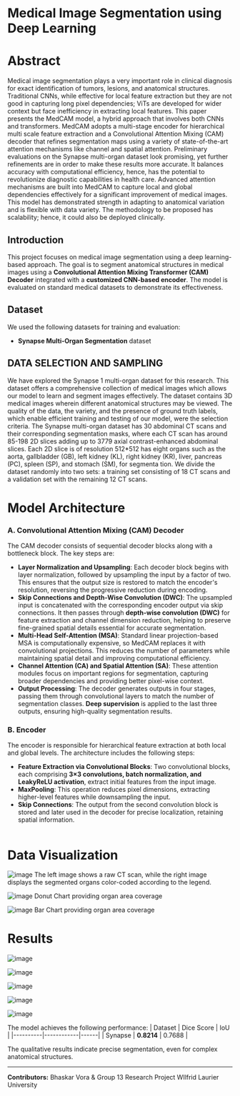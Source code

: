# Medical Image Segmentation using Deep Learning

# Abstract 
 Medical image segmentation plays a very important role in clinical diagnosis for exact identification of
 tumors, lesions, and anatomical structures. Traditional CNNs, while effective for local feature extraction
 but they are not good in capturing long pixel dependencies; ViTs are developed for wider context but
 face inefficiency in extracting local features. This paper presents the MedCAM model, a hybrid approach
 that involves both CNNs and transformers. MedCAM adopts a multi-stage encoder for hierarchical multi
scale feature extraction and a Convolutional Attention Mixing (CAM) decoder that refines segmentation
 maps using a variety of state-of-the-art attention mechanisms like channel and spatial attention. Preliminary
 evaluations on the Synapse multi-organ dataset look promising, yet further refinements are in order to make
 these results more accurate. It balances accuracy with computational efficiency, hence, has the potential to
 revolutionize diagnostic capabilities in health care. Advanced attention mechanisms are built into MedCAM
 to capture local and global dependencies effectively for a significant improvement of medical images. This
 model has demonstrated strength in adapting to anatomical variation and is flexible with data variety. The
 methodology to be proposed has scalability; hence, it could also be deployed clinically.

## Introduction
This project focuses on medical image segmentation using a deep learning-based approach. The goal is to segment anatomical structures in medical images using a **Convolutional Attention Mixing Transformer (CAM) Decoder** integrated with a **customized CNN-based encoder**. The model is evaluated on standard medical datasets to demonstrate its effectiveness.

## Dataset
We used the following datasets for training and evaluation:
- **Synapse Multi-Organ Segmentation** dataset

## DATA SELECTION AND SAMPLING
 We have explored the Synapse 1 multi-organ dataset for this
 research. This dataset offers a comprehensive collection of
 medical images which allows our model to learn and segment
 images effectively. The dataset contains 3D medical images
 wherein different anatomical structures may be viewed. The
 quality of the data, the variety, and the presence of ground
 truth labels, which enable efficient training and testing of our
 model, were the selection criteria.
 The Synapse multi-organ dataset has 30 abdominal CT
 scans and their corresponding segmentation masks, where
 each CT scan has around 85-198 2D slices adding up to 3779
 axial contrast-enhanced abdominal slices. Each 2D slice is
 of resolution 512*512 has eight organs such as the aorta,
 gallbladder (GB), left kidney (KL), right kidney (KR), liver,
 pancreas (PC), spleen (SP), and stomach (SM), for segmenta
tion. We divide the dataset randomly into two sets: a training
 set consisting of 18 CT scans and a validation set with the
 remaining 12 CT scans.

 # Model Architecture
### **A. Convolutional Attention Mixing (CAM) Decoder**
The CAM decoder consists of sequential decoder blocks along with a bottleneck block. The key steps are:

- **Layer Normalization and Upsampling**: Each decoder block begins with layer normalization, followed by upsampling the input by a factor of two. This ensures that the output size is restored to match the encoder's resolution, reversing the progressive reduction during encoding.
- **Skip Connections and Depth-Wise Convolution (DWC)**: The upsampled input is concatenated with the corresponding encoder output via skip connections. It then passes through **depth-wise convolution (DWC)** for feature extraction and channel dimension reduction, helping to preserve fine-grained spatial details essential for accurate segmentation.
- **Multi-Head Self-Attention (MSA)**: Standard linear projection-based MSA is computationally expensive, so MedCAM replaces it with convolutional projections. This reduces the number of parameters while maintaining spatial detail and improving computational efficiency.
- **Channel Attention (CA) and Spatial Attention (SA)**: These attention modules focus on important regions for segmentation, capturing broader dependencies and providing better pixel-wise context.
- **Output Processing**: The decoder generates outputs in four stages, passing them through convolutional layers to match the number of segmentation classes. **Deep supervision** is applied to the last three outputs, ensuring high-quality segmentation results.

### **B. Encoder**
The encoder is responsible for hierarchical feature extraction at both local and global levels. The architecture includes the following steps:

- **Feature Extraction via Convolutional Blocks**: Two convolutional blocks, each comprising **3×3 convolutions, batch normalization, and LeakyReLU activation**, extract initial features from the input image.
- **MaxPooling**: This operation reduces pixel dimensions, extracting higher-level features while downsampling the input.
- **Skip Connections**: The output from the second convolution block is stored and later used in the decoder for precise localization, retaining spatial information.

```
```

# Data Visualization
![image](https://github.com/user-attachments/assets/14646750-64e4-4ebe-8931-0bdbf565c748)
The left image shows a raw CT scan, while the right image displays the segmented organs color-coded according to the legend.


![image](https://github.com/user-attachments/assets/451b6ace-2457-418d-93d6-ffd0744c0c15)
Donut Chart providing organ area coverage 

![image](https://github.com/user-attachments/assets/5b2b598e-bb22-4183-85dd-673d34a1ad41)
Bar Chart providing organ area coverage 


# Results


![image](https://github.com/user-attachments/assets/c0f88084-f366-4ff6-9955-c68515eb3d85)

![image](https://github.com/user-attachments/assets/3687cb43-6e6c-4e41-ad38-468f467f413a)

![image](https://github.com/user-attachments/assets/6c85b5e3-e618-496a-a8b7-9acafc2d316c)

![image](https://github.com/user-attachments/assets/d327ac1b-1413-4ef9-82f8-91b32c210dda)

![image](https://github.com/user-attachments/assets/ceabbe0c-9ad8-4184-9258-6bd4f82838db)


The model achieves the following performance:
| Dataset  | Dice Score | IoU |
|----------|------------|------|
| Synapse  | **0.8214**   | 0.7688 |

The qualitative results indicate precise segmentation, even for complex anatomical structures.

---

**Contributors:** Bhaskar Vora & Group 13
Research Project 
WIlfrid Laurier University

